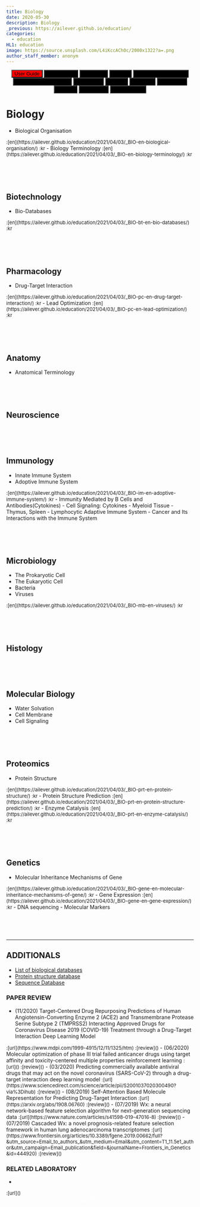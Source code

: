 ```yaml
---
title: Biology
date: 2020-05-30
description: Biology
_previous: https://ailever.github.io/education/
categories:
  - education
HL1: education
image: https://source.unsplash.com/L4iKccAChOc/2000x1322?a=.png
author_staff_member: anonym
---
```


<!-- Top Block -->
<div align="center" class="top_btn_box">
  <button class="top_btn" type="button" style="background-color:red;" onclick="location.href='https://ailever.github.io/user%20guide/2021/02/25/User-Guide/'">User Guide</button>
  <button class="top_btn" type="button" style="background-color:black;" onclick="location.href='https://ailever.github.io/education/2020/05/30/Mathematics'">Mathematics</button>
  <button class="top_btn" type="button" style="background-color:black;" onclick="location.href='https://ailever.github.io/education/2020/05/30/Chemistry'">Chemistry</button>
  <button class="top_btn" type="button" style="background-color:black;" onclick="location.href='https://ailever.github.io/education/2020/05/30/Biology'">Biology</button>
  <button class="top_btn" type="button" style="background-color:black;" onclick="location.href='https://ailever.github.io/education/2020/05/30/Computer-Engineering'">Computer Engineering</button>
  <button class="top_btn" type="button" style="background-color:black;" onclick="location.href='https://ailever.github.io/education/2020/05/30/Mechanical-Engineering'">Mechanical Engineering</button>
  <button class="top_btn" type="button" style="background-color:black;" onclick="location.href='https://ailever.github.io/education/2020/05/30/Electronics'">Electronics</button>
  <button class="top_btn" type="button" style="background-color:black;" onclick="location.href='https://ailever.github.io/education/2020/05/30/Physics'">Physics</button>
  <button class="top_btn" type="button" style="background-color:black;" onclick="location.href='https://ailever.github.io/education/2020/05/30/Statistics'">Statistics</button>
  <button class="top_btn" type="button" style="background-color:black;" onclick="location.href='https://ailever.github.io/education/2020/05/30/Economics'">Economics</button>
  <button class="top_btn" type="button" style="background-color:black;" onclick="location.href='https://ailever.github.io/education/2020/05/30/Finance'">Finance</button>    
  <button class="top_btn" type="button" style="background-color:black;" onclick="location.href='https://ailever.github.io/education/2020/05/30/Astronomy'">Astronomy</button>  
  <button class="top_btn" type="button" style="background-color:black;" onclick="location.href='https://ailever.github.io/education/2020/05/30/Art-and-Music'">Art and Music</button>  
</div>
<!-- Top Block -->

# Biology
- Biological Organisation
<span style="font-size:small;">
  :[en](https://ailever.github.io/education/2021/04/03/_BIO-en-biological-organisation/)
  :kr
</span>
- Biology Terminology
<span style="font-size:small;">
  :[en](https://ailever.github.io/education/2021/04/03/_BIO-en-biology-terminology/)
  :kr
</span>

<br><br><br>
## Biotechnology
- Bio-Databases
<span style="font-size:small;">
  :[en](https://ailever.github.io/education/2021/04/03/_BIO-bt-en-bio-databases/)
  :kr
</span>


<br><br><br>
## Pharmacology
- Drug-Target Interaction
<span style="font-size:small;">
  :[en](https://ailever.github.io/education/2021/04/03/_BIO-pc-en-drug-target-interaction/)
  :kr
</span>
- Lead Optimization
<span style="font-size:small;">
  :[en](https://ailever.github.io/education/2021/04/03/_BIO-pc-en-lead-optimization/)
  :kr
</span>


<br><br><br>
## Anatomy
- Anatomical Terminology

<br><br><br>
## Neuroscience

<br><br><br>
## Immunology
-	Innate Immune System
- Adoptive Immune System
<span style="font-size:small;">
  :[en](https://ailever.github.io/education/2021/04/03/_BIO-im-en-adoptive-immune-system/)
  :kr
</span>
- Immunity Mediated by B Cells and Antibodies(Cytokines)
-	Cell Signaling: Cytokines
- Myeloid Tissue
- Thymus, Spleen
- Lymphocytic Adaptive Immune System
- Cancer and Its Interactions with the Immune System	


<br><br><br>
## Microbiology
- The Prokaryotic Cell
- The Eukaryotic Cell
- Bacteria
- Viruses
<span style="font-size:small;">
  :[en](https://ailever.github.io/education/2021/04/03/_BIO-mb-en-viruses/)
  :kr
</span>


<br><br><br>
## Histology

<br><br><br>
## Molecular Biology
- Water Solvation
- Cell Membrane
- Cell Signaling

<br><br><br>
## Proteomics
- Protein Structure
<span style="font-size:small;">
  :[en](https://ailever.github.io/education/2021/04/03/_BIO-prt-en-protein-structure/)
  :kr
</span>
- Protein Structure Prediction
<span style="font-size:small;">
  :[en](https://ailever.github.io/education/2021/04/03/_BIO-prt-en-protein-structure-prediction/)
  :kr
</span>
- Enzyme Catalysis
<span style="font-size:small;">
  :[en](https://ailever.github.io/education/2021/04/03/_BIO-prt-en-enzyme-catalysis/)
  :kr
</span>



<br><br><br>
## Genetics
-  Molecular Inheritance Mechanisms of Gene
<span style="font-size:small;">
  :[en](https://ailever.github.io/education/2021/04/03/_BIO-gene-en-molecular-inheritance-mechanisms-of-gene/)
  :kr
</span>
- Gene Expression
<span style="font-size:small;">
  :[en](https://ailever.github.io/education/2021/04/03/_BIO-gene-en-gene-expression/)
  :kr
</span>
- DNA sequencing
- Molecular Markers


<br><br><br>

--- 

## ADDITIONALS
- [List of biological databases](https://en.wikipedia.org/wiki/List_of_biological_databases)
- [Protein structure database](https://en.wikipedia.org/wiki/Protein_structure_database)
- [Sequence Database](https://en.wikipedia.org/wiki/Sequence_database)

### PAPER REVIEW
- (11/2020) Target-Centered Drug Repurposing Predictions of Human Angiotensin-Converting Enzyme 2 (ACE2) and Transmembrane Protease Serine Subtype 2 (TMPRSS2) Interacting Approved Drugs for Coronavirus Disease 2019 (COVID-19) Treatment through a Drug-Target Interaction Deep Learning Model
<span style="font-size:small;">
  :[url](https://www.mdpi.com/1999-4915/12/11/1325/htm)
  :[review]()
</span>
- (06/2020) Molecular optimization of phase III trial failed anticancer drugs using target affinity and toxicity-centered multiple properties reinforcement learning
<span style="font-size:small;">
  :[url]()
  :[review]()
</span>
- (03/2020) Predicting commercially available antiviral drugs that may act on the novel coronavirus (SARS-CoV-2) through a drug-target interaction deep learning model
<span style="font-size:small;">
  :[url](https://www.sciencedirect.com/science/article/pii/S2001037020300490?via%3Dihub)
  :[review]()
</span>
- (08/2019) Self-Attention Based Molecule Representation for Predicting Drug-Target Interaction
<span style="font-size:small;">
  :[url](https://arxiv.org/abs/1908.06760)
  :[review]()
</span>
- (07/2019) Wx: a neural network-based feature selection algorithm for next-generation sequencing data
<span style="font-size:small;">
  :[url](https://www.nature.com/articles/s41598-019-47016-8)
  :[review]()
</span>
- (07/2019) Cascaded Wx: a novel prognosis-related feature selection framework in human lung adenocarcinoma transcriptomes
<span style="font-size:small;">
  :[url](https://www.frontiersin.org/articles/10.3389/fgene.2019.00662/full?&utm_source=Email_to_authors_&utm_medium=Email&utm_content=T1_11.5e1_author&utm_campaign=Email_publication&field=&journalName=Frontiers_in_Genetics&id=444920)
  :[review]()
</span>



<!--

-
<span style="font-size:small;">
  :[url]()
  :[review]()
</span>

-->

### RELATED LABORATORY
-
<span style="font-size:small;">
  :[url]()
</span>



<!-- Bottom Block -->
<div align="center" class="bottom_btn_box">
  <span class="bottom_btn"><a href="https://github.com/ailever/ailever.github.io/blob/master/_posts/education/2020-05-30-Biology.md" target="_blank" style="color:white">Edit</a></span>
  <span class="bottom_btn"><a href="https://github.com/ailever/ailever.github.io/new/master/_posts/education" target="_blank" style="color:white">New</a></span>
  <span class="bottom_btn"><a href="https://raw.githubusercontent.com/ailever/ailever.github.io/master/_posts/education/_defaults_BIO.md" target="_blank" style="color:white">Format</a></span>
</div>
<!-- Bottom Block -->

<!-- Notice
# Mathematical Expression
- outline : $  $
- inline  : $$  $$

# Default Div Tag
- align : left, right, center
- font-size : xx-small, x-small, small, medium, large, x-large, xx-large
- font-weight : normal, bold
- color : red, orange, yellow, green, cyan, blue, purple, pink, white, gray, brown
- background-color : red, orange, yellow, green, cyan, blue, purple, pink, white, gray, brown

# Html Ref
- color code : https://htmlcolorcodes.com/
- tags : https://www.w3schools.com/tags/default.asp
- attributes : https://www.w3schools.com/tags/ref_attributes.asp
Notice -->


